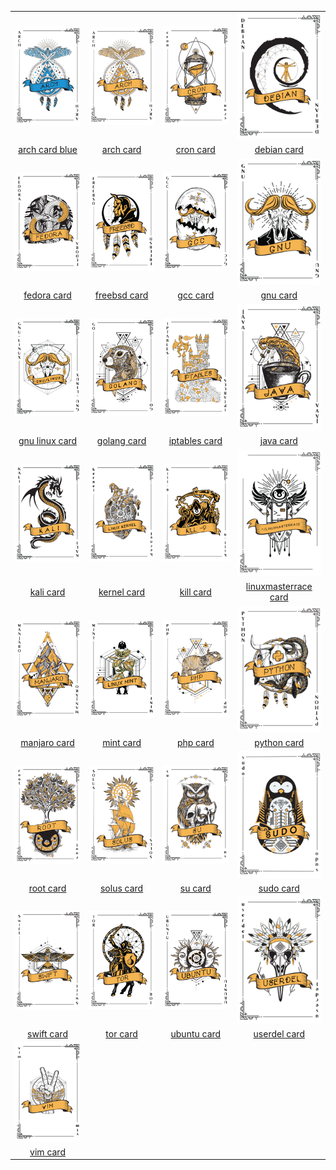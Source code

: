 |  |  |  |  |
| :---: | :---: | :---: | :---: |
| ![arch-card-blue](.meta/thumbnails/arch-card-blue.png) | ![arch-card](.meta/thumbnails/arch-card.png) | ![cron-card](.meta/thumbnails/cron-card.png) | ![debian-card](.meta/thumbnails/debian-card.png) |
| [arch card blue](arch-card-blue.png) | [arch card](arch-card.png) | [cron card](cron-card.png) | [debian card](debian-card.png) |
| ![fedora-card](.meta/thumbnails/fedora-card.png) | ![freebsd-card](.meta/thumbnails/freebsd-card.png) | ![gcc-card](.meta/thumbnails/gcc-card.png) | ![gnu-card](.meta/thumbnails/gnu-card.png) |
| [fedora card](fedora-card.png) | [freebsd card](freebsd-card.png) | [gcc card](gcc-card.png) | [gnu card](gnu-card.png) |
| ![gnu-linux-card](.meta/thumbnails/gnu-linux-card.png) | ![golang-card](.meta/thumbnails/golang-card.png) | ![iptables-card](.meta/thumbnails/iptables-card.png) | ![java-card](.meta/thumbnails/java-card.png) |
| [gnu linux card](gnu-linux-card.png) | [golang card](golang-card.png) | [iptables card](iptables-card.png) | [java card](java-card.png) |
| ![kali-card](.meta/thumbnails/kali-card.png) | ![kernel-card](.meta/thumbnails/kernel-card.png) | ![kill-card](.meta/thumbnails/kill-card.png) | ![linuxmasterrace-card](.meta/thumbnails/linuxmasterrace-card.png) |
| [kali card](kali-card.png) | [kernel card](kernel-card.png) | [kill card](kill-card.png) | [linuxmasterrace card](linuxmasterrace-card.png) |
| ![manjaro-card](.meta/thumbnails/manjaro-card.png) | ![mint-card](.meta/thumbnails/mint-card.png) | ![php-card](.meta/thumbnails/php-card.png) | ![python-card](.meta/thumbnails/python-card.png) |
| [manjaro card](manjaro-card.png) | [mint card](mint-card.png) | [php card](php-card.png) | [python card](python-card.png) |
| ![root-card](.meta/thumbnails/root-card.png) | ![solus-card](.meta/thumbnails/solus-card.png) | ![su-card](.meta/thumbnails/su-card.png) | ![sudo-card](.meta/thumbnails/sudo-card.png) |
| [root card](root-card.png) | [solus card](solus-card.png) | [su card](su-card.png) | [sudo card](sudo-card.png) |
| ![swift-card](.meta/thumbnails/swift-card.png) | ![tor-card](.meta/thumbnails/tor-card.png) | ![ubuntu-card](.meta/thumbnails/ubuntu-card.png) | ![userdel-card](.meta/thumbnails/userdel-card.png) |
| [swift card](swift-card.png) | [tor card](tor-card.png) | [ubuntu card](ubuntu-card.png) | [userdel card](userdel-card.png) |
| ![vim-card](.meta/thumbnails/vim-card.png) |
| [vim card](vim-card.png) |
